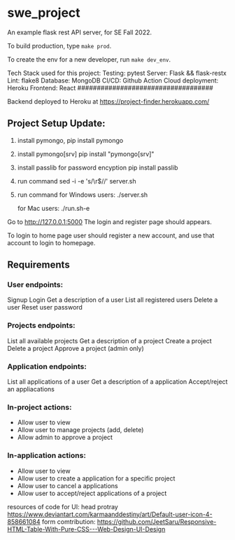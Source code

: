 
# swe_project
An example flask rest API server, for SE Fall 2022.

To build production, type `make prod`.

To create the env for a new developer, run `make dev_env`.

Tech Stack used for this project:
Testing: pytest
Server: Flask && flask-restx
Lint: flake8
Database: MongoDB
CI/CD: Github Action
Cloud deployment: Heroku
Frontend: React
###################################

Backend deployed to Heroku at
https://project-finder.herokuapp.com/

## Project Setup Update: 

1. install pymongo, 
    pip install pymongo
2. install pymongo[srv]
    pip install "pymongo[srv]"
3. install passlib for password encyption
    pip install passlib
4. run command
    sed -i -e 's/\r$//' server.sh
5. run command
    for Windows users: 
        ./server.sh

    for Mac users: 
        ./run.sh-e
        
Go to http://127.0.0.1:5000
The login and register page should appears. 

To login to home page user should register a new account, and use that account to login to homepage. 

## Requirements

### User endpoints:
Signup
Login
Get a description of a user
List all registered users
Delete a user
Reset user password

### Projects endpoints:
List all available projects
Get a description of a project
Create a project
Delete a project
Approve a project (admin only)

### Application endpoints:
List all applications of a user
Get a description of a application
Accept/reject an appliacations

### In-project actions:
- Allow user to view
- Allow user to manage projects (add, delete)
- Allow admin to approve a project

### In-application actions:
- Allow user to view
- Allow user to create a application for a specific project
- Allow user to cancel a applications
- Allow user to accept/reject applications of a project


resources of code for UI:
head protray https://www.deviantart.com/karmaanddestiny/art/Default-user-icon-4-858661084
form comtribution: https://github.com/JeetSaru/Responsive-HTML-Table-With-Pure-CSS---Web-Design-UI-Design